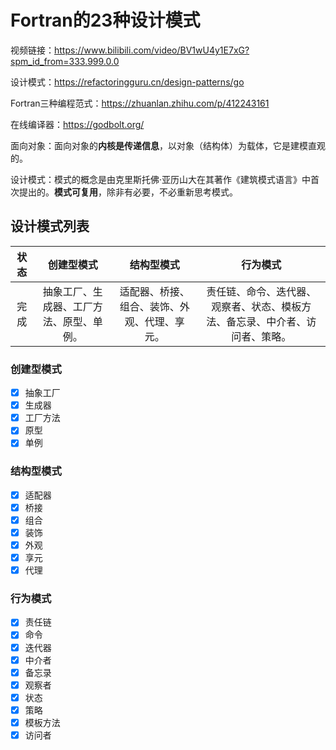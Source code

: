 # Fortran的23种设计模式

视频链接：https://www.bilibili.com/video/BV1wU4y1E7xG?spm_id_from=333.999.0.0

设计模式：https://refactoringguru.cn/design-patterns/go

Fortran三种编程范式：https://zhuanlan.zhihu.com/p/412243161

在线编译器：https://godbolt.org/

面向对象：面向对象的**内核是传递信息**，以对象（结构体）为载体，它是建模直观的。

设计模式：模式的概念是由克里斯托佛·亚历山大在其著作《建筑模式语言》中首次提出的。**模式可复用**，除非有必要，不必重新思考模式。

## 设计模式列表

|状态|创建型模式|结构型模式|行为模式|
|:-:|:-:|:-:|:-:|
|完成|抽象工厂、生成器、工厂方法、原型、单例。|适配器、桥接、组合、装饰、外观、代理、享元。|责任链、命令、迭代器、观察者、状态、模板方法、备忘录、中介者、访问者、策略。|

### 创建型模式

- [X] 抽象工厂
- [X] 生成器
- [X] 工厂方法
- [X] 原型
- [X] 单例

### 结构型模式

- [X] 适配器
- [X] 桥接
- [X] 组合
- [X] 装饰
- [X] 外观
- [X] 享元
- [X] 代理

### 行为模式

- [X] 责任链
- [X] 命令
- [X] 迭代器
- [X] 中介者
- [X] 备忘录
- [X] 观察者
- [X] 状态
- [X] 策略
- [X] 模板方法
- [X] 访问者
